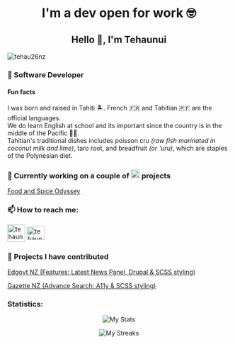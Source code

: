 <h1 align="center"> I'm a dev open for work 🤓 </h1>
<h2 align="center">Hello 👋, I'm Tehaunui</h2>

<p align="left"> <img src="https://komarev.com/ghpvc/?username=tehau26nz&label=Profile%20views&color=0e75b6&style=flat" alt="tehau26nz" /> </p>

<h3>🌱 Software Developer </h3>
<h4>Fun facts</h4>
<p align="left"> I was born and raised in Tahiti 🏝️. French 🇫🇷 and Tahitian 🇵🇫 are the official languages.<br>
We do learn English at school and its important since the country is in the middle of the Pacific 🌊🪸.<br>
Tahitian's traditional dishes includes poisson cru <i>(raw fish marinated in coconut milk and lime)</i>, taro root, and breadfruit <i>(or 'uru)</i>, which are staples of the Polynesian diet.</p>

<h3>🔭 Currently working on a couple of <img src="https://marcbruederlin.gallerycdn.vsassets.io/extensions/marcbruederlin/next-icons/0.1.0/1723747598319/Microsoft.VisualStudio.Services.Icons.Default" alt="Next.js Logo" width="20"/> projects</h3>
<p align="left"> <a href="https://foodandspiceodyssey.nz/" target="_blank">Food and Spice Odyssey</a>

<h3 align="left"> 📫 How to reach me:</h3>
<p align="left">
<a href="https://tehaunui.com" target="_blank"><img align="center" src="https://www.freepnglogos.com/uploads/logo-website-png/logo-website-website-logo-png-transparent-background-background-15.png" alt="tehaunuiss" height="40" width="40" /></a>
<a href="https://linkedin.com/in/tehaunuiss" target="_blank"><img align="center" src="https://raw.githubusercontent.com/rahuldkjain/github-profile-readme-generator/master/src/images/icons/Social/linked-in-alt.svg" alt="tehaunuiss" height="30" width="40" /></a>
</p>

<h3 align="left"> 💬 Projects I have contributed</h3>
<p align="left"> <a href="https://preview.education.govt.nz/" target="_blank">Edgovt NZ (Features: Latest News Panel, Drupal & SCSS styling)</a>
</p>
<p align="left"> <a href="https://gazette.govt.nz/" target="_blank">Gazette NZ (Advance Search: A11y & SCSS styling)</a>
</p>

<h3 align="left">Statistics:</h3>

<p align= "center"><img align="center" src="https://github-readme-stats-blush-nine-41.vercel.app/api?username=tehau26nz&show_icons=true&theme=cobalt" alt="My Stats" /></p>

<p align= "center"><img align="center" src="https://github-readme-streak-stats.herokuapp.com/?user=tehau26nz&theme=cobalt" alt="My Streaks" /></p>


<!--
**tehau26nz/tehau26nz** is a ✨ _special_ ✨ repository because its `README.md` (this file) appears on your GitHub profile.

Here are some ideas to get you started:

- 🔭 I’m currently working on ...
- 🌱 I’m currently learning ...
- 👯 I’m looking to collaborate on ...
- 🤔 I’m looking for help with ...
- 💬 Ask me about ...
- 📫 How to reach me: ...
- 😄 Pronouns: ...
- ⚡ Fun fact: ...
-->
